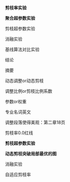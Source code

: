 **剪枝率实验**

**聚合超参数实验**

剪枝超参数实验

消融实验

基线算法对比实验

结论

摘要

动态调整or动态剪枝

调整比例or剪枝比例系数

参数or权重

专业名词英文

调整段落使得美观：第二章18页

剪枝率0.0红线



**剪枝超参数实验**

**动态剪枝突破局部最优的图**

消融实验



自适应剪枝率

